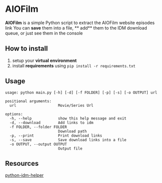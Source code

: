 # AIOFilm

**AIOFilm** is a simple Python script to extract the AIOFilm website episodes link You can **save** them into a file, **
add** them to the IDM download queue, or just see them in the console

## How to install

1. setup your **virtual environment**
2. install **requirements** using `pip install -r requirements.txt`

## Usage

```
usage: python main.py [-h] [-d] [-f FOLDER] [-p] [-s] [-o OUTPUT] url

positional arguments:
  url                   Movie/Series Url

options:
  -h, --help            show this help message and exit
  -d, --download        Add links to idm
  -f FOLDER, --folder FOLDER
                        Download path
  -p, --print           Print download links
  -s, --save            Save download links into a file
  -o OUTPUT, --output OUTPUT
                        Output file
```

## Resources

[python-idm-helper](https://github.com/zackmark29/python-idm-helper)
